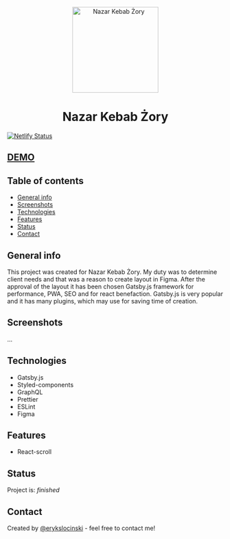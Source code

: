 <p align="center">
  <a href="https://nazar-kebab-zory.netlify.app/">
    <img src="/src/images/nazar-logo.png" alt="Nazar Kebab Żory" width="200px height="200px">
  </a>
</p>
<h1 align="center">
  Nazar Kebab Żory
</h1>

[![Netlify Status](https://api.netlify.com/api/v1/badges/cf079775-d034-47a1-b89e-3723682472a5/deploy-status)](https://app.netlify.com/sites/nazar-kebab-zory/deploys)

## [DEMO](https://nazar-kebab-zory.netlify.app/)

## Table of contents

- [General info](#general-info)
- [Screenshots](#screenshots)
- [Technologies](#technologies)
- [Features](#features)
- [Status](#status)
- [Contact](#contact)

## General info

This project was created for Nazar Kebab Żory. My duty was to determine client needs and that was a reason to create layout in Figma. After the approval of the layout it has been chosen Gatsby.js framework for performance, PWA, SEO and for react benefaction. Gatsby.js is very popular and it has many plugins, which may use for saving time of creation. 

## Screenshots

...

## Technologies

- Gatsby.js
- Styled-components
- GraphQL
- Prettier
- ESLint
- Figma

## Features

- React-scroll

## Status

Project is: _finished_

## Contact

Created by [@erykslocinski](mailto:eryk.slocinski@gmail.com) - feel free to contact me!
